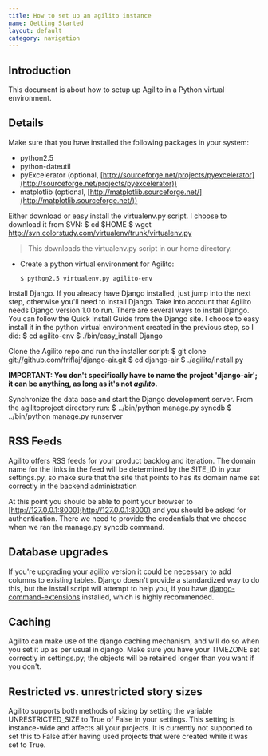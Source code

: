 ```yaml
---
title: How to set up an agilito instance
name: Getting Started
layout: default
category: navigation
---
```

## Introduction

This document is about how to setup up Agilito in a Python virtual
environment.

## Details

Make sure that you have installed the following packages in your
system:
-   python2.5
-   python-dateutil
-   pyExcelerator (optional,
    [http://sourceforge.net/projects/pyexcelerator](http://sourceforge.net/projects/pyexcelerator))
-   matplotlib (optional,
    [http://matplotlib.sourceforge.net/](http://matplotlib.sourceforge.net/))

Either download or easy install the virtualenv.py script. I choose
to download it from SVN:
        $ cd $HOME
        $ wget http://svn.colorstudy.com/virtualenv/trunk/virtualenv.py

> This downloads the virtualenv.py script in our home directory.

-   Create a python virtual environment for Agilito:

        $ python2.5 virtualenv.py agilito-env

Install Django. If you already have Django installed, just jump
into the next step, otherwise you'll need to install Django. Take
into account that Agilito needs Django version 1.0 to run. There
are several ways to install Django. You can follow the Quick
Install Guide from the Django site. I choose to easy install it in
the python virtual environment created in the previous step, so I
did:
        $ cd agilito-env
        $ ./bin/easy_install Django

Clone the Agilito repo and run the installer script:
        $ git clone git://github.com/friflaj/django-air.git
        $ cd django-air
        $ ./agilito/install.py

**IMPORTANT: You don't specifically have to name the project
'django-air'; it can be anything, as long as it's not *agilito*.**

Synchronize the data base and start the Django development server.
From the agilitoproject directory run:
        $ ../bin/python manage.py syncdb
        $ ../bin/python manage.py runserver

## RSS Feeds

Agilito offers RSS feeds for your product backlog and iteration.
The domain name for the links in the feed will be determined by the
SITE\_ID in your settings.py, so make sure that the site that
points to has its domain name set correctly in the backend
administration

At this point you should be able to point your browser to
[http://127.0.0.1:8000](http://127.0.0.1:8000) and you should be
asked for authentication. There we need to provide the credentials
that we choose when we ran the manage.py syncdb command.

## Database upgrades

If you're upgrading your agilito version it could be necessary to
add columns to existing tables. Django doesn't provide a
standardized way to do this, but the install script will attempt to
help you, if you have
[django-command-extensions](http://code.google.com/p/django-command-extensions/)
installed, which is highly recommended.

## Caching

Agilito can make use of the django caching mechanism, and will do
so when you set it up as per usual in django. Make sure you have
your TIMEZONE set correctly in settings.py; the objects will be
retained longer than you want if you don't.

## Restricted vs. unrestricted story sizes

Agilito supports both methods of sizing by setting the variable
UNRESTRICTED\_SIZE to True of False in your settings. This setting
is instance-wide and affects all your projects. It is currently not
supported to set this to False after having used projects that were
created while it was set to True.



